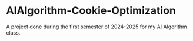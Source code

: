 # AIAlgorithm-Cookie-Optimization
A project done during the first semester of 2024-2025 for my AI Algorithm class.
